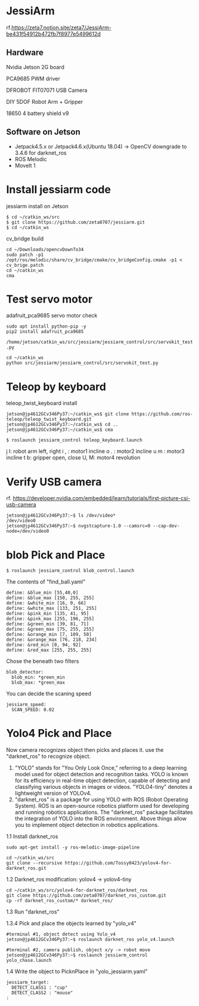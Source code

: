 # JessiArm
rf.https://zeta7.notion.site/zeta7/JessiArm-be431f54912b472fb7f8977e5499612d
## Hardware

Nvidia Jetson 2G board

PCA9685 PWM driver

DFROBOT FIT07071 USB Camera

DIY 5DOF Robot Arm + Gripper

18650 4 battery shield v9

## Software on Jetson

- Jetpack4.5.x or Jetpack4.6.x(Ubuntu 18.04) → OpenCV downgrade to 3.4.6 for darknet_ros
- ROS Melodic
- MoveIt 1
  
# Install jessiarm code
 jessiarm install on Jetson
```
$ cd ~/catkin_ws/src
$ git clone https://github.com/zeta0707/jessiarm.git
$ cd ~/catkin_ws
```
cv_bridge build
```
cd ~/Downloads/opencvDownTo34
sudo patch -p1 /opt/ros/melodic/share/cv_bridge/cmake/cv_bridgeConfig.cmake -p1 < cv_brige.patch
cd ~/catkin_ws
cma
```
# Test servo motor
adafruit_pca9685 servo motor check
```
sudo apt install python-pip -y
pip2 install adafruit_pca9685
```
```/home/jetson/catkin_ws/src/jessiarm/jessiarm_control/src/servokit_test.py ```
```
cd ~/catkin_ws
python src/jessiarm/jessiarm_control/src/servokit_test.py
```
# Teleop by keyboard
teleop_twist_keyboard install
```
jetson@jp4612GCv346Py37:~/catkin_ws$ git clone https://github.com/ros-teleop/teleop_twist_keyboard.git
jetson@jp4612GCv346Py37:~/catkin_ws$ cd ..
jetson@jp4612GCv346Py37:~/catkin_ws$ cma
```
```
$ roslaunch jessiarm_control teleop_keyboard.launch
```
j l: robot arm left, right
i , : motor1 incline
o . : motor2 incline
u m : motor3 incline
t b: gripper open, close
U, M: motor4 revolution
#  Verify USB camera
rf. https://developer.nvidia.com/embedded/learn/tutorials/first-picture-csi-usb-camera
```
jetson@jp4612GCv346Py37:~$ ls /dev/video*
/dev/video0
jetson@jp4612GCv346Py37:~$ nvgstcapture-1.0 --camsrc=0 --cap-dev-node=/dev/video0
```
# blob Pick and Place
```
$ roslaunch jessiarm_control blob_control.launch
```
The contents of "find_ball.yaml"
```
define: &blue_min [55,40,0]
define: &blue_max [150, 255, 255]
define: &white_min [16, 0, 66]
define: &white_max [133, 251, 255]
define: &pink_min [135, 41, 95]
define: &pink_max [255, 196, 255]
define: &green_min [39, 81, 71]
define: &green_max [75, 255, 255]
define: &orange_min [7, 109, 50]
define: &orange_max [76, 218, 234]
define: &red_min [0, 94, 92]
define: &red_max [255, 255, 255]
```
Chose the beneath two filters
```
blob_detector:
  blob_min: *green_min
  blob_max: *green_max
```
You can decide the scaning speed
```
jessiarm_speed:
  SCAN_SPEED: 0.02
```
# Yolo4 Pick and Place
Now camera recognizes object then picks and places it.
use the "darknet_ros" to recognize object.
1. "YOLO" stands for "You Only Look Once," referring to a deep learning model used for object detection and recognition tasks. YOLO is known for its efficiency in real-time object detection, capable of detecting and classifying various objects in images or videos.
"YOLO4-tiny" denotes a lightweight version of YOLOv4.
2. "darknet_ros" is a package for using YOLO with ROS (Robot Operating System). ROS is an open-source robotics platform used for developing and running robotics applications. The "darknet_ros" package facilitates the integration of YOLO into the ROS environment.
Above things allow you to implement object detection in robotics applications.

1.1 Install darknet_ros
```
sudo apt-get install -y ros-melodic-image-pipeline

cd ~/catkin_ws/src
git clone --recursive https://github.com/Tossy0423/yolov4-for-darknet_ros.git
```
1.2 Darknet_ros modification: yolov4 → yolov4-tiny
```
cd ~/catkin_ws/src/yolov4-for-darknet_ros/darknet_ros
git clone https://github.com/zeta0707/darknet_ros_custom.git
cp -rf darknet_ros_custom/* darknet_ros/
```
1.3 Run "darknet_ros"

1.3.4 Pick and place the objects learned by "yolo_v4"
```
#terminal #1, object detect using Yolo_v4
jetson@jp4612GCv346Py37:~$ roslaunch darknet_ros yolo_v4.launch

#terminal #2, camera publish, object x/y -> robot move
jetson@jp4612GCv346Py37:~$ roslaunch jessiarm_control yolo_chase.launch
```
1.4 Write the object to PicknPlace in "yolo_jessiarm.yaml"
```
jessiarm_target:
  DETECT_CLASS1 : "cup"
  DETECT_CLASS2 : "mouse"
:
```
